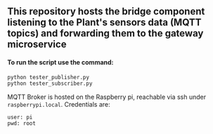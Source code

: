## This repository hosts the bridge component listening to the Plant's sensors data (MQTT topics) and forwarding them to the gateway microservice

#### To run the script use the command:

``` bash
python tester_publisher.py
python tester_subscriber.py
```

MQTT Broker is hosted on the Raspberry pi, reachable via ssh under `raspberrypi.local`.
Credentials are: 

```
user: pi
pwd: root
```